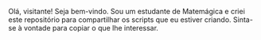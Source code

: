 Olá, visitante!
Seja bem-vindo.
Sou um estudante de Matemágica e criei este repositório para compartilhar os scripts que eu estiver criando.
Sinta-se à vontade para copiar o que lhe interessar.
